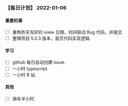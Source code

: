 ### 【每日计划】 2022-01-06

#### 重要的事

- [ ] 重构昨天写好的 iview 日期，时间联动 Bug 代码，并提交.
- [ ] 整理项目 5.0.3 版本，首页代码实现逻辑.

#### 学习

- [ ] github 每日自动创建 issue.
- [ ] 一小时 typescript.
- [ ] 一小时 B 站.

#### 其他

- [ ] 骑车半小时.
